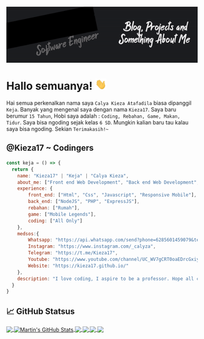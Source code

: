 
[![@Kieza17](za.gif)](https://kieza17.github.io/)

# Hallo semuanya! <img src="wave.gif" width="30px">

Hai semua perkenalkan nama saya `Calya Kieza Atafadila` biasa dipanggil `Keja`. Banyak yang mengenal saya dengan nama `Kieza17`. Saya baru berumur `15 Tahun`, Hobi saya adalah : `Coding, Rebahan, Game, Makan, Tidur`. Saya bisa ngoding sejak kelas `6 SD`. Mungkin kalian baru tau kalau saya bisa ngoding. Sekian `Terimakasih!~`

## @Kieza17 ~ Codingers

```js
const keja = () => {
  return {
    name: "Kieza17" | "Keja" | "Calya Kieza",
    about_me: ["Front end Web Development", "Back end Web Development", "Rebahan Only", "Game Only", "Coding Only"],
    experience: {
        front_end: ["Html", "Css", "Javascript", "Responsive Mobile"],
        back_end: ["NodeJS", "PHP", "ExpressJS"],
        rebahan: ["Rumah"],
        game: ["Mobile Legends"],
        coding: ["All Only"]
    },
    medsos:{
        Whatsapp: "https://api.whatsapp.com/send?phone=6285601459079&text=Hallo+Keja",
        Instagram: "https://www.instagram.com/_calyza",
        Telegram: "https://t.me/Kieza17",
        Youtube: "https://www.youtube.com/channel/UC_WV7gCRT0oaEDrcGxiyjGA",
        Website: "https://kieza17.github.io/"
    },
    description: "I love coding, I aspire to be a professor. Hope all come true. Aamiin.."
  }
}
```

## &#x1f4c8; GitHub Statsus

<a href="#">
  <img align="center" src="https://github-readme-stats.vercel.app/api/top-langs/?username=Kieza17&hide=java,html,tex&title_color=ffffff&text_color=c9cacc&icon_color=2bbc8a&bg_color=1d1f21&langs_count=3" />
</a>
<a href="#">
  <img align="center" src="https://github-readme-stats.vercel.app/api?username=Kieza17&show_icons=true&line_height=27&count_private=true&title_color=ffffff&text_color=c9cacc&icon_color=2bbc8a&bg_color=1d1f21" alt="Martin's GitHub Stats" />
</a>

<a href="https://github.com/Kieza17/Spamming_WhatsApp_Console">
  <img align="center" src="https://github-readme-stats.vercel.app/api/pin/?username=Kieza17&repo=Spamming_WhatsApp_Console&title_color=ffffff&text_color=c9cacc&icon_color=2bbc8a&bg_color=1d1f21" />
</a>
<a href="https://github.com/Kieza17/Spamming_WhatsApp_Console">
  <img align="center" src="https://github-readme-stats.vercel.app/api/pin/?username=Kieza17&repo=Spamming_WhatsApp_Console&title_color=ffffff&text_color=c9cacc&icon_color=2bbc8a&bg_color=1d1f21" />
</a>
<a href="https://github.com/Kieza17/Spamming_WhatsApp_Console">
  <img align="center" src="https://github-readme-stats.vercel.app/api/pin/?username=Kieza17&repo=Spamming_WhatsApp_Console&title_color=ffffff&text_color=c9cacc&icon_color=2bbc8a&bg_color=1d1f21" />
</a>
<a href="https://github.com/Kieza17/Spamming_WhatsApp_Console">
  <img align="center" src="https://github-readme-stats.vercel.app/api/pin/?username=Kieza17&repo=Spamming_WhatsApp_Console&title_color=ffffff&text_color=c9cacc&icon_color=2bbc8a&bg_color=1d1f21" />
</a>
